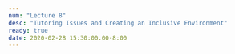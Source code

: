 ```yaml
---
num: "Lecture 8"
desc: "Tutoring Issues and Creating an Inclusive Environment"
ready: true
date: 2020-02-28 15:30:00.00-8:00
---
```


